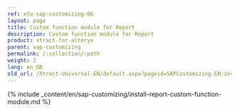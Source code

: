 ```yaml
---
ref: xfa-sap-customizing-06
layout: page
title: Custom function module for Report
description: Custom function module for Report
product: xtract-for-alteryx
parent: sap-customizing
permalink: /:collection/:path
weight: 2
lang: en_GB
old_url: /Xtract-Universal-EN/default.aspx?pageid=SAPCustomizing-EN:install-report-custom-function-module
---
```


{% include _content/en/sap-customizing/install-report-custom-function-module.md  %}
